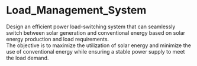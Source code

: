 # Load_Management_System

Design an efficient power load-switching system that can seamlessly switch between solar generation and conventional energy based on solar energy production and load requirements. 	
The objective is to maximize the utilization of solar energy and minimize the use of conventional energy while ensuring a stable power supply to meet the load demand. 
